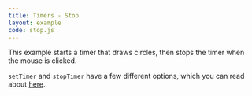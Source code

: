 ```yaml
---
title: Timers - Stop
layout: example
code: stop.js
---
```


This example starts a timer that draws circles, then stops the timer when the mouse is
clicked.

`setTimer` and `stopTimer` have a few different options, which you can read about [here](/docs/GraphicsManager.html#setTimer).
